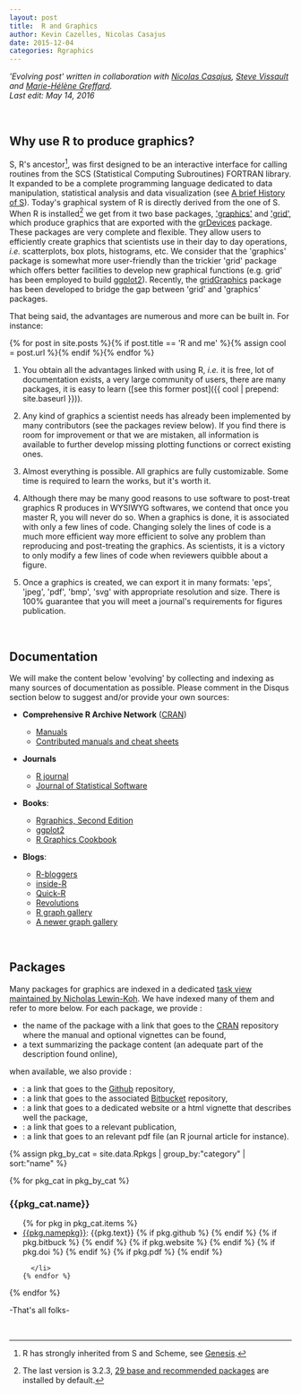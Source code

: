 ```yaml
---
layout: post
title:  R and Graphics
author: Kevin Cazelles, Nicolas Casajus
date: 2015-12-04
categories: Rgraphics
---
```


*'Evolving post' written in collaboration with [Nicolas Casajus](http://ahasverus.github.io), [Steve Vissault](http://steveviss.github.io) and [Marie-Hélène Greffard](http://www.er.uqam.ca/nobel/r3424621/labo/fr/site/Marie-Helene.html).*
<br/>
*Last edit: May 14, 2016*

<br/>

## Why use R to produce graphics?

S, R's ancestor[^note1], was first designed to be an interactive interface for calling routines from the SCS (Statistical Computing Subroutines) FORTRAN library. It expanded to be a complete programming language dedicated to data manipulation, statistical analysis and data visualization (see [A brief History of S](http://www.lcg.unam.mx/~lcollado/R/resources/history_of_S.pdf)). Today's graphical system of R is directly derived from the one of S. When R is installed[^note2] we get from it two base packages, ['graphics'](https://stat.ethz.ch/R-manual/R-devel/library/graphics/html/00Index.html) and ['grid'](https://stat.ethz.ch/R-manual/R-devel/library/grid/html/00Index.html), which produce graphics that are exported with the [grDevices](https://stat.ethz.ch/R-manual/R-devel/library/grDevices/html/00Index.html) package. These packages are very complete and flexible. They allow users to efficiently create graphics that scientists use in their day to day operations, *i.e.* scatterplots, box plots, histograms, etc. We consider that the 'graphics' package is somewhat more user-friendly than the trickier 'grid' package which offers better facilities to develop new graphical functions (e.g. grid' has been employed to build [ggplot2](https://cran.r-project.org/web/packages/ggplot2)). Recently, the [gridGraphics](https://journal.r-project.org/archive/2015-1/murrell.pdf) package has been developed to bridge the gap between 'grid' and 'graphics' packages.

That being said, the advantages are numerous and more can be built in. For instance:

{% for post in site.posts %}{% if post.title == 'R and me' %}{% assign cool = post.url %}{% endif %}{% endfor %}

1. You obtain all the advantages linked with using R, *i.e.* it is free, lot of documentation exists, a very large community of users, there are many packages, it is easy to learn ([see this former post]({{ cool | prepend: site.baseurl }})).

2. Any kind of graphics a scientist needs has already been implemented by many contributors (see the packages review below). If you find there is room for improvement or that we are mistaken, all information is available to further develop missing plotting functions or correct existing ones.

3. Almost everything is possible. All graphics are fully customizable. Some time is required to learn the works, but it's worth it.

4. Although there may be many good reasons to use software to post-treat graphics R produces in WYSIWYG softwares, we contend that once you master R, you will never do so. When a graphics is done, it is associated with only a few lines of code. Changing solely the lines of code is a much more efficient way more efficient to solve any problem than reproducing and post-treating the graphics. As scientists, it is a victory to only modify a few lines of code when reviewers quibble about a figure.

5. Once a graphics is created, we can export it in many formats: 'eps', 'jpeg', 'pdf', 'bmp', 'svg' with appropriate resolution and size. There is 100% guarantee that you will meet a journal's requirements for figures publication.

<!-- This blog section is dedicated to help you realize these advantages. Examples will be provided with many parameters to ensure you can get exactly what you want (in term of graphics). We wish to show and assist you in making everything possible. Every tool is already available and we made some more accessible through this [graphicsutils](https://github.com/KevCaz/graphicsutils) package available on github.
 -->

<br/>


## Documentation

We will make the content below 'evolving' by collecting and indexing as many sources of documentation as possible. Please comment in the Disqus section below to suggest and/or provide your own sources:


- **Comprehensive R Archive Network** ([CRAN](https://cran.r-project.org))
  - [Manuals](https://cran.r-project.org/manuals.html)
  - [Contributed manuals and cheat sheets](https://cran.r-project.org/other-docs.html)

- **Journals**
  - [R journal](https://journal.r-project.org)
  - [Journal of Statistical Software](http://www.jstatsoft.org/index)

- **Books**:
  - [Rgraphics, Second Edition](https://www.stat.auckland.ac.nz/~paul/RG2e/index.html)
  - [ggplot2](http://ms.mcmaster.ca/~bolker/misc/ggplot2-book.pdf)
  - [R Graphics Cookbook](http://www.cookbook-r.com/Graphs/)

- **Blogs**:
  - [R-bloggers](http://www.r-bloggers.com)
  - [inside-R](http://www.inside-r.org)
  - [Quick-R](http://www.statmethods.net/about/learningcurve.html)
  - [Revolutions](http://blog.revolutionanalytics.com/about.html)
  - [R graph gallery](http://rgraphgallery.blogspot.ca)
  - [A newer graph gallery](http://www.r-graph-gallery.com)


<br/>


## Packages



<!-- Find package [here](http://rpackages.ianhowson.com) A comprehensive index of R packages and documentation from CRAN, Bioconductor, GitHub and R-Forge. (https://cran.r-project.org/web/packages/available_packages_by_name.html) -->
Many packages for graphics are indexed in a dedicated [task view maintained by Nicholas Lewin-Koh](https://cran.r-project.org/web/views/Graphics.html). We have indexed many of them and refer to more below. For each package, we provide :

  - the name of the package with a link that goes to the [CRAN](https://cran.r-project.org) repository where the manual and optional vignettes can be found,
  - a text summarizing the package content (an adequate part of the description found online),

when available, we also provide :

  - <a href=""><i class="fa fa-github"></i></a> : a link that goes to the [Github](https://github.com) repository,
  - <a href=""><i class="fa fa-bitbucket"></i></a> : a link that goes to the associated [Bitbucket](https://bitbucket.org) repository,
  - <a href=""><i class="fa fa-globe"></i></a> : a link that goes to a dedicated website or a html vignette that describes well the package,
  - <a href=""><i class="fa fa-link"></i></a> : a link that goes to a relevant publication,
  - <a href=""><i class="fa fa-file-pdf-o"></i></a> : a link that goes to an relevant pdf file (an R journal article for instance).


{% assign pkg_by_cat = site.data.Rpkgs | group_by:"category" | sort:"name" %}

{% for pkg_cat in pkg_by_cat %}
  <br/>
  <h3 id="{{pkg_cat.name}}"> {{pkg_cat.name}} </h3>
  <ul>
    {% for pkg in pkg_cat.items %}
      <li>
        <a href="https://cran.r-project.org/web/packages/{{pkg.namepkg}}/index.html">{{pkg.namepkg}}</a>:   {{pkg.text}}
        {% if pkg.github %} <a href="https://github.com/{{pkg.github}}"><i class="fa fa-github"></i></a> {% endif %}
        {% if pkg.bitbuck %} <a href="https://bitbucket.org/{{pkg.bitbuck}}"><i class="fa fa-bitbucket"></i></a> {% endif %}
        {% if pkg.website %} <a href="{{pkg.website}}"><i class="fa fa-globe"></i></a> {% endif %}
        {% if pkg.doi %} <a href="https://doi.org/{{pkg.doi}}"><i class="fa fa-link"></i></a> {% endif %}
        {% if pkg.pdf %}  <a href="{{pkg.pdf}}"><i class="fa fa-file-pdf-o"></i></a> {% endif %}

      </li>
    {% endfor %}
  </ul>
{% endfor %}


<br/>


-That's all folks-



[^note1]: R has strongly inherited from S and Scheme, see [Genesis](https://cran.r-project.org/doc/html/interface98-paper/paper_1.html).

[^note2]: The last version is 3.2.3, [29 base and recommended packages](https://stat.ethz.ch/R-manual/R-devel/doc/html/packages.html) are installed by default.

<!-- / -->



<br/>
